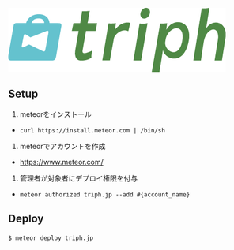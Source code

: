 ![triph](https://raw.githubusercontent.com/hikarock/triph-web/master/public/logo.png)

## Setup

1. meteorをインストール
  * `curl https://install.meteor.com | /bin/sh`
1. meteorでアカウントを作成
  * https://www.meteor.com/
1. 管理者が対象者にデプロイ権限を付与
  * `meteor authorized triph.jp --add #{account_name}`

## Deploy

```sh
$ meteor deploy triph.jp
```
